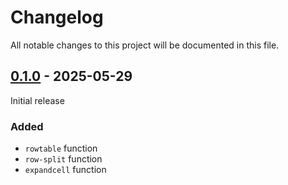 # Changelog

All notable changes to this project will be documented in this file.

## [0.1.0] - 2025-05-29

Initial release

### Added

- `rowtable` function
- `row-split` function
- `expandcell` function

<!--
Below are the target URLs for each version
You can link version numbers (in level-2 headings)
to the corresponding tag on GitHub, or the diff
in comparison to the previous release
-->

[Unreleased]: https://github.com/typst-community/rowmantic/compare/v0.1.0...HEAD
[0.1.0]: https://github.com/typst-community/rowmantic/releases/tag/v0.1.0
